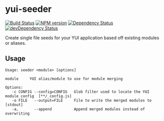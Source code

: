 yui-seeder
==========
[![Build Status](https://travis-ci.org/tivac/yui-seeder.png?branch=master)](https://travis-ci.org/tivac/yui-seeder)
[![NPM version](https://badge.fury.io/js/yui-seeder.png)](http://badge.fury.io/js/yui-seeder)
[![Dependency Status](https://david-dm.org/tivac/yui-seeder.png?theme=shields.io)](https://david-dm.org/tivac/yui-seeder)
[![devDependency Status](https://david-dm.org/tivac/yui-seeder/dev-status.png?theme=shields.io)](https://david-dm.org/tivac/yui-seeder#info=devDependencies)

Create single file seeds for your YUI application based off existing modules or aliases.

## Usage ##

```
Usage: seeder <module> [options]

module     YUI alias/module to use for module merging

Options:
   -c CONFIG --config=CONFIG   Glob filter used to locate the YUI module config  [**/_config.js]
   -o FILE   --output=FILE     File to write the merged modules to  [stdout]
   -a,       --append          Append merged modules instead of overwriting
```
